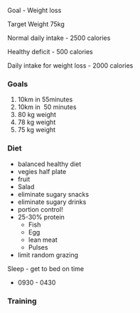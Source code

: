 Goal - Weight loss

Target Weight 75kg

Normal daily intake - 2500 calories

Healthy deficit - 500 calories

Daily intake for weight loss - 2000 calories

### Goals

1.  10km in 55minutes
2.  10km in  50 minutes
3.  80 kg weight
4.  78 kg weight
5.  75 kg weight

### Diet

- balanced healthy diet
- vegies half plate
- fruit
- Salad
- eliminate sugary snacks
- eliminate sugary drinks
- portion control!
- 25-30% protein
    - Fish
    - Egg
    - lean meat
    - Pulses
- limit random grazing

Sleep - get to bed on time

- 0930 - 0430

### Training
